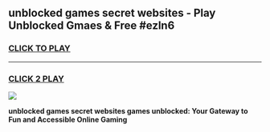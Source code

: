 
## unblocked games secret websites - Play Unblocked Gmaes & Free #ezln6
<h3>
<a href="https://news.freeplayer.one?title=unblocked_games_secret_websites&ref=03M">CLICK TO PLAY</a></h3>
<hr>

<h3>
<a href="https://news.freeplayer.one?title=unblocked_games_secret_websites&ref=03M">CLICK 2 PLAY</a>
  
</h3>

<a href="https://news.freeplayer.one?title=unblocked_games_secret_websites&ref=03M"><img src="https://clearcache.store/games.png"></a>


**unblocked games secret websites games unblocked: Your Gateway to Fun and Accessible Online Gaming**
